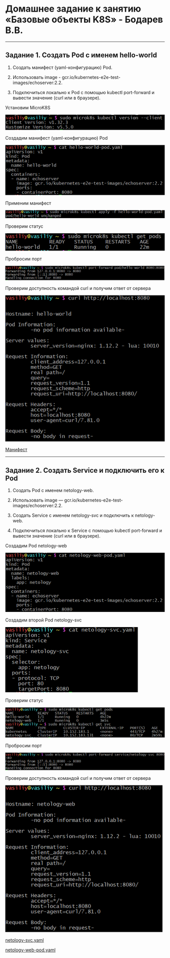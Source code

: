 # Домашнее задание к занятию «Базовые объекты K8S» - Бодарев В.В.

---

## Задание 1. Создать Pod с именем hello-world

1.	Создать манифест (yaml-конфигурацию) Pod.

2.	Использовать image - gcr.io/kubernetes-e2e-test-images/echoserver:2.2.

3.	Подключиться локально к Pod с помощью kubectl port-forward и вывести значение (curl или в браузере).

Установим MicroK8S

![image alt](https://github.com/vasionxxx/kuber-homeworks/blob/main/1.2/diagrams/11.png)

Создадим манифест (yaml-конфигурацию) Pod

![image alt](https://github.com/vasionxxx/kuber-homeworks/blob/main/1.2/diagrams/12.png)

Применим манифест

![image alt](https://github.com/vasionxxx/kuber-homeworks/blob/main/1.2/diagrams/13.png)

Проверим статус

![image alt](https://github.com/vasionxxx/kuber-homeworks/blob/main/1.2/diagrams/14.png)

Пробросим порт

![image alt](https://github.com/vasionxxx/kuber-homeworks/blob/main/1.2/diagrams/15.png)

Проверим доступность командой curl и получим ответ от сервера

![image alt](https://github.com/vasionxxx/kuber-homeworks/blob/main/1.2/diagrams/16.png)

[Манифест](https://github.com/vasionxxx/kuber-homeworks/blob/main/1.2/diagrams/hello-world-pod.yaml)

---

## Задание 2. Создать Service и подключить его к Pod

1.	Создать Pod с именем netology-web.

2.	Использовать image — gcr.io/kubernetes-e2e-test-images/echoserver:2.2.

3.	Создать Service с именем netology-svc и подключить к netology-web.

4.	Подключиться локально к Service с помощью kubectl port-forward и вывести значение (curl или в браузере).

Создадим Pod netology-web

![image alt](https://github.com/vasionxxx/kuber-homeworks/blob/main/1.2/diagrams/21.png)

Создадим второй Pod netology-svc

![image alt](https://github.com/vasionxxx/kuber-homeworks/blob/main/1.2/diagrams/22.png)

Проверим статус

![image alt](https://github.com/vasionxxx/kuber-homeworks/blob/main/1.2/diagrams/23.png)

Пробросим порт

![image alt](https://github.com/vasionxxx/kuber-homeworks/blob/main/1.2/diagrams/24.png)

Проверим доступность командой curl и получим ответ от сервера

![image alt](https://github.com/vasionxxx/kuber-homeworks/blob/main/1.2/diagrams/25.png)

[netology-svc.yaml](https://github.com/vasionxxx/kuber-homeworks/blob/main/1.2/diagrams/netology-svc.yaml)

[netology-web-pod.yaml](https://github.com/vasionxxx/kuber-homeworks/blob/main/1.2/diagrams/netology-web-pod.yaml)
